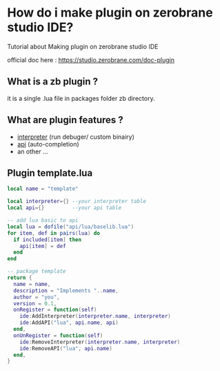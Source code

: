 # How do i make plugin on zerobrane studio IDE?
Tutorial about Making plugin on zerobrane studio IDE

official doc here : https://studio.zerobrane.com/doc-plugin

## What is a zb plugin ?
it is a single .lua file in packages folder zb directory.

## What are plugin features ?
- [interpreter](interpreter.md) (run debuger/ custom binairy)
- [api](api.md) (auto-completion)
- an other ...

## Plugin template.lua
```lua
local name = "template"

local interpreter={} --your interpreter table
local api={}         --your api table

-- add lua basic to api
local lua = dofile("api/lua/baselib.lua")
for item, def in pairs(lua) do
  if included[item] then
    api[item] = def
  end
end

-- package template
return {
  name = name,
  description = "Implements "..name,
  author = "you",
  version = 0.1,
  onRegister = function(self)
    ide:AddInterpreter(interpreter.name, interpreter)
    ide:AddAPI("lua", api.name, api)
  end,
  onUnRegister = function(self)
    ide:RemoveInterpreter(interpreter.name, interpreter)
    ide:RemoveAPI("lua", api.name)
  end,
}

```
